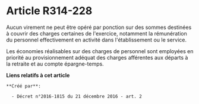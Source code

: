 # Article R314-228

Aucun virement ne peut être opéré par ponction sur des sommes destinées à couvrir des charges certaines de l'exercice,
notamment la rémunération du personnel effectivement en activité dans l'établissement ou le service. 

Les économies réalisables sur des charges de personnel sont employées en priorité au provisionnement adéquat des charges
afférentes aux départs à la retraite et au compte épargne-temps.

**Liens relatifs à cet article**

	**Créé par**:

	  - Décret n°2016-1815 du 21 décembre 2016 - art. 2
